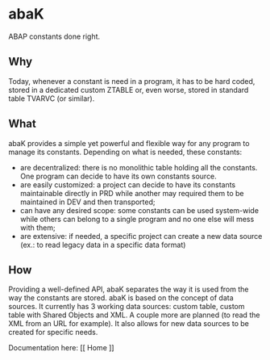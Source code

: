 # abaK

ABAP constants done right.

## Why
Today, whenever a constant is need in a program, it has to be hard coded, stored in a dedicated custom ZTABLE or, even worse, stored in standard table TVARVC (or similar).

## What
abaK provides a simple yet powerful and flexible way for any program to manage its constants. Depending on what is needed, these constants:
- are decentralized: there is no monolithic table holding all the constants. One program can decide to have its own constants source.
- are easily customized: a project can decide to have its constants maintainable directly in PRD while another may required them to be maintained in DEV and then transported;
- can have any desired scope: some constants can be used system-wide while others can belong to a single program and no one else will mess with them;
- are extensive: if needed, a specific project can create a new data source (ex.: to read legacy data in a specific data format)

## How
Providing a well-defined API, abaK separates the way it is used from the way the constants are stored. abaK is based on the concept of data sources. It currently has 3 working data sources: custom table, custom table with Shared Objects and XML. A couple more are planned (to read the XML from an URL for example). It also allows for new data sources to be created for specific needs.

Documentation here: [[ Home ]]

